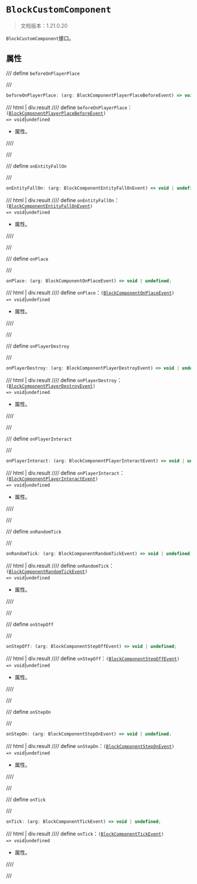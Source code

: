 # `BlockCustomComponent`

> 文档版本：1.21.0.20

`BlockCustomComponent`接口。

## 属性

/// define
`beforeOnPlayerPlace`


///

```js
beforeOnPlayerPlace: (arg: BlockComponentPlayerPlaceBeforeEvent) => void | undefined;
```

/// html | div.result
//// define
`beforeOnPlayerPlace`：<code>(<a href="../blockcomponentplayerplacebeforeevent/">BlockComponentPlayerPlaceBeforeEvent</a>) =&gt; void</code>|`undefined`

- 属性。


////

///


/// define
`onEntityFallOn`


///

```js
onEntityFallOn: (arg: BlockComponentEntityFallOnEvent) => void | undefined;
```

/// html | div.result
//// define
`onEntityFallOn`：<code>(<a href="../blockcomponententityfallonevent/">BlockComponentEntityFallOnEvent</a>) =&gt; void</code>|`undefined`

- 属性。


////

///


/// define
`onPlace`


///

```js
onPlace: (arg: BlockComponentOnPlaceEvent) => void | undefined;
```

/// html | div.result
//// define
`onPlace`：<code>(<a href="../blockcomponentonplaceevent/">BlockComponentOnPlaceEvent</a>) =&gt; void</code>|`undefined`

- 属性。


////

///


/// define
`onPlayerDestroy`


///

```js
onPlayerDestroy: (arg: BlockComponentPlayerDestroyEvent) => void | undefined;
```

/// html | div.result
//// define
`onPlayerDestroy`：<code>(<a href="../blockcomponentplayerdestroyevent/">BlockComponentPlayerDestroyEvent</a>) =&gt; void</code>|`undefined`

- 属性。


////

///


/// define
`onPlayerInteract`


///

```js
onPlayerInteract: (arg: BlockComponentPlayerInteractEvent) => void | undefined;
```

/// html | div.result
//// define
`onPlayerInteract`：<code>(<a href="../blockcomponentplayerinteractevent/">BlockComponentPlayerInteractEvent</a>) =&gt; void</code>|`undefined`

- 属性。


////

///


/// define
`onRandomTick`


///

```js
onRandomTick: (arg: BlockComponentRandomTickEvent) => void | undefined;
```

/// html | div.result
//// define
`onRandomTick`：<code>(<a href="../blockcomponentrandomtickevent/">BlockComponentRandomTickEvent</a>) =&gt; void</code>|`undefined`

- 属性。


////

///


/// define
`onStepOff`


///

```js
onStepOff: (arg: BlockComponentStepOffEvent) => void | undefined;
```

/// html | div.result
//// define
`onStepOff`：<code>(<a href="../blockcomponentstepoffevent/">BlockComponentStepOffEvent</a>) =&gt; void</code>|`undefined`

- 属性。


////

///


/// define
`onStepOn`


///

```js
onStepOn: (arg: BlockComponentStepOnEvent) => void | undefined;
```

/// html | div.result
//// define
`onStepOn`：<code>(<a href="../blockcomponentsteponevent/">BlockComponentStepOnEvent</a>) =&gt; void</code>|`undefined`

- 属性。


////

///


/// define
`onTick`


///

```js
onTick: (arg: BlockComponentTickEvent) => void | undefined;
```

/// html | div.result
//// define
`onTick`：<code>(<a href="../blockcomponenttickevent/">BlockComponentTickEvent</a>) =&gt; void</code>|`undefined`

- 属性。


////

///

